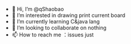 - 👋 Hi, I’m @qShaobao
- 👀 I’m interested in drawing print current board
- 🌱 I’m currently learning C&java lang
- 💞️ I’m looking to collaborate on nothing 
- 📫 How to reach me ：issues just

<!---
qShaobao/qShaobao is a ✨ special ✨ repository because its `README.md` (this file) appears on your GitHub profile.
You can click the Preview link to take a look at your changes.
--->
